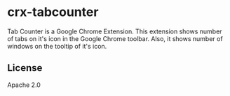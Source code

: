# crx-tabcounter

Tab Counter is a Google Chrome Extension.
This extension shows number of tabs on it's icon in the Google Chrome toolbar.
Also, it shows number of windows on the tooltip of it's icon.


## License

Apache 2.0

